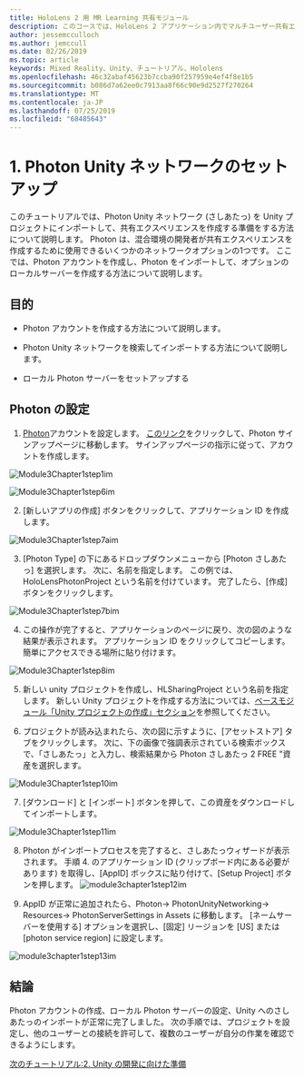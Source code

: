 ```yaml
---
title: HoloLens 2 用 MR Learning 共有モジュール
description: このコースでは、HoloLens 2 アプリケーション内でマルチユーザー共有エクスペリエンスを実装する方法について説明します。
author: jessemcculloch
ms.author: jemccull
ms.date: 02/26/2019
ms.topic: article
keywords: Mixed Reality、Unity、チュートリアル、Hololens
ms.openlocfilehash: 46c32abaf45623b7ccba90f257959e4ef4f8e1b5
ms.sourcegitcommit: b086d7a62ee0c7913aa8f66c90e9d2527f270264
ms.translationtype: MT
ms.contentlocale: ja-JP
ms.lasthandoff: 07/25/2019
ms.locfileid: "68485643"
---
```

#  <a name="1-setting-up-photon-unity-networking"></a>1. Photon Unity ネットワークのセットアップ

このチュートリアルでは、Photon Unity ネットワーク (さしあたっ) を Unity プロジェクトにインポートして、共有エクスペリエンスを作成する準備をする方法について説明します。 Photon は、混合環境の開発者が共有エクスペリエンスを作成するために使用できるいくつかのネットワークオプションの1つです。 ここでは、Photon アカウントを作成し、Photon をインポートして、オプションのローカルサーバーを作成する方法について説明します。

## <a name="objectives"></a>目的

* Photon アカウントを作成する方法について説明します。

* Photon Unity ネットワークを検索してインポートする方法について説明します。

* ローカル Photon サーバーをセットアップする

  

## <a name="setting-up-photon"></a>Photon の設定

1. [Photon](https://dashboard.photonengine.com/en-US/Account/SignUp)アカウントを設定します。 [このリンク](https://dashboard.photonengine.com/en-US/Account/SignUp)をクリックして、Photon サインアップページに移動します。 サインアップページの指示に従って、アカウントを作成します。 
   

![Module3Chapter1step1im](images/module3chapter1step1im.PNG)

![Module3Chapter1step6im](images/module3chapter1step6im.PNG)

2. [新しいアプリの作成] ボタンをクリックして、アプリケーション ID を作成します。

![Module3Chapter1step7aim](images/module3chapter1step7aim.PNG)

3. [Photon Type] の下にあるドロップダウンメニューから [Photon さしあたっ] を選択します。 次に、名前を指定します。 この例では、HoloLensPhotonProject という名前を付けています。 完了したら、[作成] ボタンをクリックします。

![Module3Chapter1step7bim](images/module3chapter1step7bim.PNG)

4. この操作が完了すると、アプリケーションのページに戻り、次の図のような結果が表示されます。 アプリケーション ID をクリックしてコピーします。 簡単にアクセスできる場所に貼り付けます。  

![Module3Chapter1step8im](images/module3chapter1step8im.PNG)

5. 新しい unity プロジェクトを作成し、HLSharingProject という名前を指定します。 新しい Unity プロジェクトを作成する方法については、[ベースモジュール「Unity プロジェクトの作成」セクション](https://docs.microsoft.com/en-us/windows/mixed-reality/mrlearning-base-ch1#create-new-unity-project)を参照してください。 

6. プロジェクトが読み込まれたら、次の図に示すように、[アセットストア] タブをクリックします。 次に、下の画像で強調表示されている検索ボックスで、「さしあたっ」と入力し、検索結果から Photon さしあたっ 2 FREE "資産を選択します。 

![Module3Chapter1step10im](images/module3chapter1step10im.PNG)

7. [ダウンロード] と [インポート] ボタンを押して、この資産をダウンロードしてインポートします。

![Module3Chapter1step11im](images/module3chapter1step11im.PNG)

8. Photon がインポートプロセスを完了すると、さしあたっウィザードが表示されます。 手順 4. のアプリケーション ID (クリップボード内にある必要があります) を取得し、[AppID] ボックスに貼り付けて、[Setup Project] ボタンを押します。 
![module3chapter1step12im](images/module3chapter1step12im.PNG)

9. AppID が正常に追加されたら、Photon-> PhotonUnityNetworking-> Resources-> PhotonServerSettings in Assets に移動します。 [ネームサーバーを使用する] オプションを選択し、[固定] リージョンを [US] または [photon service region] に設定します。

![module3chapter1step13im](images/module3chapter1step13im.PNG)

## <a name="congratulations"></a>結論

Photon アカウントの作成、ローカル Photon サーバーの設定、Unity へのさしあたっのインポートが正常に完了しました。 次の手順では、プロジェクトを設定し、他のユーザーとの接続を許可して、複数のユーザーが自分の作業を確認できるようにします。 

[次のチュートリアル:2. Unity の開発に向けた準備](mrlearning-sharing(photon)-ch2.md)

